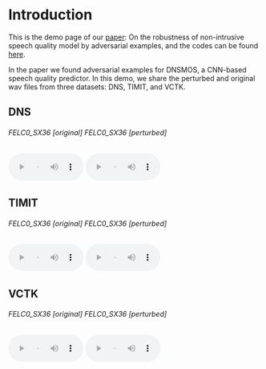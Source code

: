 # Introduction

This is the demo page of our [paper](https://arxiv.org/): On the robustness of non-intrusive speech quality model by adversarial examples, and the codes can be found [here](https://github.com/hsinyilin19/adversarial_example_speech_quality_predictor).

In the paper we found adversarial examples for DNSMOS, a CNN-based speech quality predictor. In this demo, we share the perturbed and original wav files from three datasets: DNS, TIMIT, and VCTK.

## DNS

###### FELC0_SX36 [original]   FELC0_SX36 [perturbed]
<audio style="width:150px" controls="controls">
	<source src="wavs/DNS/FELC0_SX36.wav" type="audio/wav" />
</audio>
<audio style="width:150px" controls="controls">
	<source src="wavs/DNS/FELC0_SX36.wav" type="audio/wav" />
</audio>



## TIMIT

###### FELC0_SX36 [original]   FELC0_SX36 [perturbed]
<audio style="width:150px" controls="controls">
	<source src="wavs/DNS/FELC0_SX36.wav" type="audio/wav" />
</audio>
<audio style="width:150px" controls="controls">
	<source src="wavs/DNS/FELC0_SX36.wav" type="audio/wav" />
</audio>


## VCTK

###### FELC0_SX36 [original]   FELC0_SX36 [perturbed]
<audio style="width:150px" controls="controls">
	<source src="wavs/DNS/FELC0_SX36.wav" type="audio/wav" />
</audio>
<audio style="width:150px" controls="controls">
	<source src="wavs/DNS/FELC0_SX36.wav" type="audio/wav" />
</audio>

